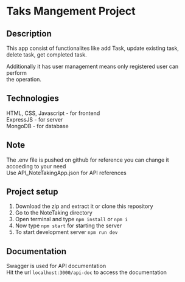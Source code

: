 # Taks Mangement Project

## Description
This app consist of functionalites like add Task, update existing task,  
delete task, get completed task.  

Additionally it has user management means only registered user can perform   
the operation.  

## Technologies
HTML, CSS, Javascript - for frontend  
ExpressJS - for server  
MongoDB - for database 

## Note
The .env file is pushed on github for reference you can change it   
accoeding to your need    
Use API_NoteTakingApp.json for API references 

## Project setup
1. Download the zip and extract it or clone this repository  
2. Go to the NoteTaking directory  
3. Open terminal and type ```npm install``` or ```npm i```  
4. Now type ```npm start``` for starting the server  
5. To start development server ```npm run dev```  

## Documentation  
Swagger is used for API documentation  
Hit the url ```localhost:3000/api-doc``` to access the documentation


